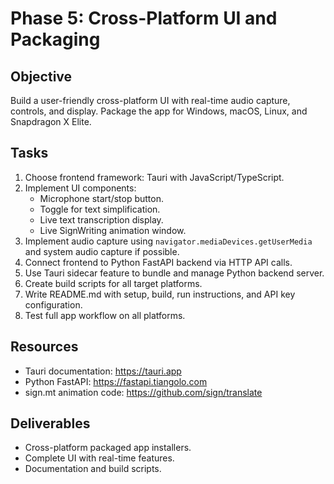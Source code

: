 # Phase 5: Cross-Platform UI and Packaging

## Objective
Build a user-friendly cross-platform UI with real-time audio capture, controls, and display. Package the app for Windows, macOS, Linux, and Snapdragon X Elite.

## Tasks
1. Choose frontend framework: Tauri with JavaScript/TypeScript.
2. Implement UI components:
   - Microphone start/stop button.
   - Toggle for text simplification.
   - Live text transcription display.
   - Live SignWriting animation window.
3. Implement audio capture using `navigator.mediaDevices.getUserMedia` and system audio capture if possible.
4. Connect frontend to Python FastAPI backend via HTTP API calls.
5. Use Tauri sidecar feature to bundle and manage Python backend server.
6. Create build scripts for all target platforms.
7. Write README.md with setup, build, run instructions, and API key configuration.
8. Test full app workflow on all platforms.

## Resources
- Tauri documentation: https://tauri.app
- Python FastAPI: https://fastapi.tiangolo.com
- sign.mt animation code: https://github.com/sign/translate

## Deliverables
- Cross-platform packaged app installers.
- Complete UI with real-time features.
- Documentation and build scripts.
